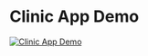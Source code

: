 # Clinic App Demo

[![Clinic App Demo](https://markdown-videos-api.jorgenkh.no/url?url=https%3A%2F%2Fyoutu.be%2F5xN30j-Hvuc)](https://youtu.be/5xN30j-Hvuc)

